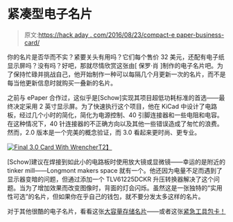 # 紧凑型电子名片

> 原文:[https://hack aday . com/2016/08/23/compact-e paper-business-card/](https://hackaday.com/2016/08/23/compact-epaper-business-card/)

你的名片是否华而不实？紧要关头有用吗？它们每个售价 32 美元，还配有电子纸显示屏吗？没有吗？好吧，那就尽情欣赏这张由[ 保罗·肖 ]制作的电子名片吧。为了保持忙碌并挑战自己，他开始制作一种可以每隔几个月更新一次的名片，而不是每当他更新信息时就购买一叠新的名片。

之前与 ePaper 合作过，这似乎是[Schow]实现其项目超低功耗标准的首选——最终决定采用 2 英寸显示屏。为了快速执行这个项目，他在 KiCad 中设计了电路板，经过几个小时的简化，简化为电源控制、40 引脚连接器和一些电阻和电容。在这种情况下，40 针连接器的不正确方向以及其他一些错误造成了匆忙的浪费。然而，2.0 版本是一个完美的概念验证，而 3.0 看起来更时尚、更专业。

[![Final 3.0 Card With Wrencher](../Images/d5c6955d10fa32d5729808cd0ff9b61b.png)T2】](https://hackaday.com/wp-content/uploads/2016/08/final-3-0-card-with-wrencher.jpg)

[Schow]建议在焊接到如此小的电路板时使用放大镜或显微镜——幸运的是附近的 tinker mill——Longmont makers space 就有一个。他还因为电量不足而遇到了显示器变暗的问题，但通过添加一个 TLV61225DCKR 升压转换器解决了这个问题。当为了增加效果而改变图像时，背面的灯会闪烁。虽然这是一张独特的“实用性可选”的名片，但如果你在乎自己的钱包，就不要分发太多这样的名片。

对于其他很酷的电子名片，看看这张[大容量存储名片](http://hackaday.com/2012/10/04/limpkins-new-business-card/)——或者这张[紧急工具包卡！](http://hackaday.com/2013/12/02/an-engineers-emergency-business-card/)